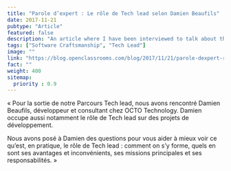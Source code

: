 ```yaml
---
title: "Parole d’expert : Le rôle de Tech lead selon Damien Beaufils"
date: 2017-11-21
pubtype: "Article"
featured: false
description: "An article where I have been interviewed to talk about the Tech Lead role in a software development team."
tags: ["Software Craftsmanship", "Tech Lead"]
image: ""
link: "https://blog.openclassrooms.com/blog/2017/11/21/parole-dexpert-role-de-tech-lead-selon-damien-beaufils/"
fact: ""
weight: 400
sitemap:
  priority : 0.9
---
```

« Pour la sortie de notre Parcours Tech lead, nous avons rencontré Damien Beaufils, développeur et consultant chez OCTO Technology. Damien occupe aussi notamment le rôle de Tech lead sur des projets de développement.

Nous avons posé à Damien des questions pour vous aider à mieux voir ce qu’est, en pratique, le rôle de Tech lead : comment on s’y forme, quels en sont ses avantages et inconvénients, ses missions principales et ses responsabilités. »